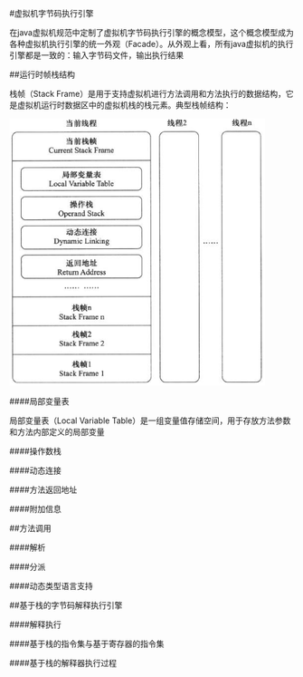 #虚拟机字节码执行引擎

在java虚拟机规范中定制了虚拟机字节码执行引擎的概念模型，这个概念模型成为各种虚拟机执行引擎的统一外观（Facade）。从外观上看，所有java虚拟机的执行引擎都是一致的：输入字节码文件，输出执行结果

##运行时帧栈结构

栈帧（Stack Frame）是用于支持虚拟机进行方法调用和方法执行的数据结构，它是虚拟机运行时数据区中的虚拟机栈的栈元素。典型栈帧结构：

![栈帧的概念结构](../images/栈帧的概念结构.png)

####局部变量表

局部变量表（Local Variable Table）是一组变量值存储空间，用于存放方法参数和方法内部定义的局部变量

####操作数栈

####动态连接

####方法返回地址

####附加信息

##方法调用

####解析

####分派

####动态类型语言支持

##基于栈的字节码解释执行引擎

####解释执行

####基于栈的指令集与基于寄存器的指令集

####基于栈的解释器执行过程
